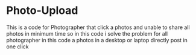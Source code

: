 # Photo-Upload
This is a code for Photographer that click a photos and unable to share all photos in minimum time so in this code i solve the problem for all photographer in this code a photos in a desktop or laptop directly post in one click 


